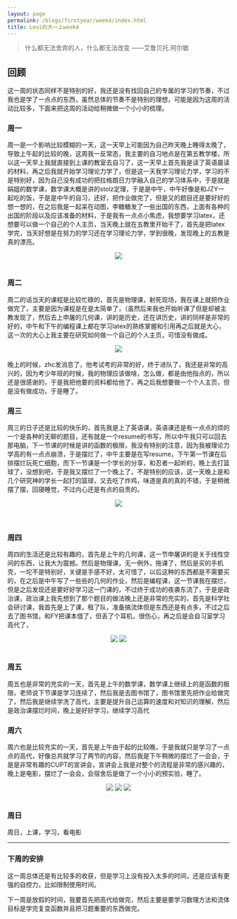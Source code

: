 ```yaml
---
layout: page
permalink: /blogs/firstyear/week4/index.html
title: Levi的大一上week4
---
```

> 什么都无法舍弃的人，什么都无法改变 ——艾鲁贝托.阿尔敏
## 回顾
这一周的状态同样不是特别的好，我还是没有找回自己的专属的学习的节奏，不过我也是学了一点点的东西，虽然总体的节奏不是特别的理想，可能是因为这周的活动比较多，下面来把这周的活动给稍微做一个小小的梳理。
### 周一
周一是一个影响比较模糊的一天，这一天早上可能因为自己昨天晚上睡得太晚了，导致上午起的比较的晚，这周我一反常态，我主要的自习地点是在第五教学楼，所以这一天早上我就直接到上课的教室去自习了，这一天早上首先我是读了英语晨读的材料，再之后我就开始学习理论力学了，但是这一天我学习理论力学，学习的不是特别好，因为自己没有成功的把拉格朗日力学融入自己的学习体系中，于是就是娟姐的数学课，数学课大概是讲的stolz定理，于是是中午，中午好像是和JZY一起吃的饭，于是是中午的自习，还好，把作业做完了，但是又的题目还是要好好的想一想的，在之后我是一起呆在动图，李糖糖发了一些出国的东西，上面有各种的出国的阶段以及应该准备的材料，于是我有一点点小焦虑，我想要学习latex，还想要可以做一个自己的个人主页，当天晚上就在五教里开始干了，首先是把latex学完，当天好想是在努力的学习还在学习理论力学，学到很晚，发现晚上的五教是真的漂亮。
<center>
<img src="/blogs/firstyear/week4.assets/1.jpg">
</center>
<br>

### 周二
周二的话当天的课程是比较忙碌的，首先是物理课，射死现场，我在课上就把作业做完了，主要是因为课程是在是太简单了，（虽然后来我也开始听课了但是却被主教发现了，然后去上申屠的几何课，讲的是历史，还在讲历史，讲的同样是非常的好的，中午和下午的编程课上都在学习latex的熟练掌握和引用再之后就是大心，这一次的大心上我主要在研究如何做一个自己的个人主页，可惜没有做成。<br>
<center>
<img src="/blogs/firstyear/week4.assets/2.jpg">
</center><br>
晚上的时候，zhc发消息了，他考试考的非常的好，终于进队了，我还是非常的高兴的，因为考少年班的时候，我的物理应该做啥，怎么做，都是由他指点的，所以还是很感谢的，于是我把他要的资料都给他了，再之后我想要做一个个人主页，但是没有做成功，于是睡了。
<br>

### 周三
周三的日子还是比较的快乐的，首先我是上了英语课，英语课还是有一点点的烦的一个是各种的无聊的题目，还有就是一个resume的书写，所以中午我只可以回去那电脑，下一节课的时候是讲的函数的极限，我没有特别的注意，因为我被理论力学高的有一点点崩溃，于是摆烂了，中午主要是在写resume，下午第一节课在后排摆烂玩死亡细胞，而下一节课是一个学长的分享，和忍者一起听的，晚上去打篮球了，没想到吧，于是我又摆烂了一个晚上了，不是特别的应该，这一天晚上是和几个研究神的学长一起打的篮球，又去吃了炸鸡，味道是真的真的不错，于是稍微摆了摆，回寝睡觉，不过内心还是有点的自责的。
<center>
<img src="/blogs/firstyear/week4.assets/3.jpg">
</center><br>
<br>

### 周四
周四的生活还是比较有趣的，首先是上午的几何课，这一节申屠讲的是关于线性空间的东西，让我大为震撼。然后是物理课，无一例外，拖课了，然后是买的手机壳，一坨不是特别好，关键是手感不好，太可惜了，以后这种的东西都是不需要买的，在之后是中午写了一些些的几何的作业，然后是编程课，这一节课我在摆烂，但是之后发现还是要好好学习这一门课的，不过终于成功的夜袭东流了，于是是政治课，政治课上我先想到了那个题目的做法晚上还是非常的充实的，首先是科学社会研讨课，我首先是上了课，租了队，准备搞流体但是东西还是有点多，不过之后去了图书馆，和FY把课本借了，但丢了个耳机，很伤心，再之后是会自习室学习高代了，
<center>
<img src="/blogs/firstyear/week4.assets/4.jpg">
<img src="/blogs/firstyear/week4.assets/5.jpg">
</center>
<br>

### 周五
周五也是非常的充实的一天，首先是上午的数学课，数学课上继续上的是函数的极限，老师说下节课是学习连续了，然后我是去图书馆了，图书馆里先把作业给做完了，然后我是继续学洗了高代，主要是提升自己运算的速度和对知识的理解，然后是政治课摆烂时间，晚上是好好学习，继续学习高代
<br>

### 周六
周六也是比较充实的一天，首先是上午由于起的比较晚，于是我就只是学习了一点点的高代，好像总共就学习了两节的内容，然后我是下午稍微的摆烂了一会会，于是是非常有趣的CUPT的宣讲会，宣讲会上我是对整个的流程是非常的感兴趣的，晚上是电影，摆烂了一会会，会宿舍后是做了一个小小的预实验，睡了。
<center>
<img src="/blogs/firstyear/week4.assets/6.jpg">
<img src="/blogs/firstyear/week4.assets/7.jpg">
<img src="/blogs/firstyear/week4.assets/8.jpg">
</center>
<br>

### 周日
周日，上课，学习，看电影
<br>

---

### 下周的安排
这一周总体还是有比较多的收获，但是学习上没有投入太多的时间，还是应该有更强的自控力，比如限制使用时间。<br>

下一周是放假的时间，我要首先把高代给做完，然后主要是要学习数理方法和流体目标是学完复变函数并且把习题重要的东西做完。